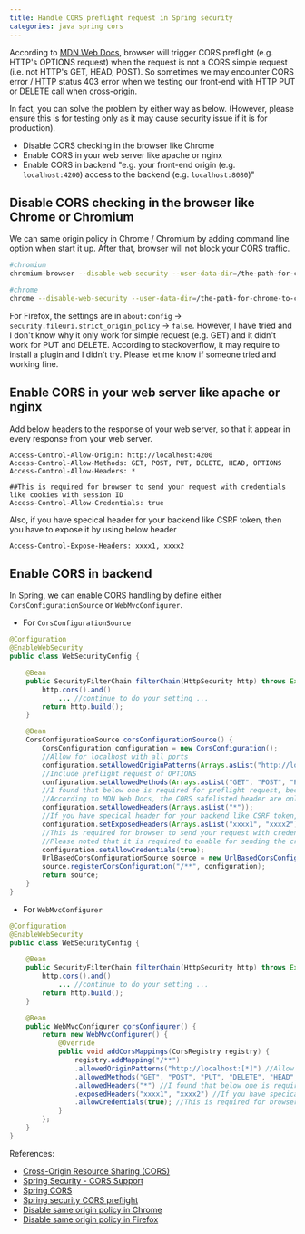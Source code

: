 ```yaml
---
title: Handle CORS preflight request in Spring security
categories: java spring cors
---
```


According to [MDN Web Docs](https://developer.mozilla.org/en-US/docs/Web/HTTP/CORS#simple_requests), browser will trigger CORS preflight (e.g. HTTP's OPTIONS request) when the request is not a CORS simple request (i.e. not HTTP's GET, HEAD, POST). So sometimes we may encounter CORS error / HTTP status 403 error when we testing our front-end with HTTP PUT or DELETE call when cross-origin.

In fact, you can solve the problem by either way as below. (However, please ensure this is for testing only as it may cause security issue if it is for production).

- Disable CORS checking in the browser like Chrome
- Enable CORS in your web server like apache or nginx
- Enable CORS in backend "e.g. your front-end origin (e.g. `localhost:4200`) access to the backend (e.g. `localhost:8080`)"

## Disable CORS checking in the browser like Chrome or Chromium

We can same origin policy in Chrome / Chromium by adding command line option when start it up. After that, browser will not block your CORS traffic.

``` bash
#chromium
chromium-browser --disable-web-security --user-data-dir=/the-path-for-chrome-to-create-temp-user-directory

#chrome
chrome --disable-web-security --user-data-dir=/the-path-for-chrome-to-create-temp-user-directory
```

For Firefox, the settings are in `about:config` -> `security.fileuri.strict_origin_policy` -> `false`.
However, I have tried and I don't know why it only work for simple request (e.g. GET) and it didn't work for PUT and DELETE.
According to stackoverflow, it may require to install a plugin and I didn't try. Please let me know if someone tried and working fine.

## Enable CORS in your web server like apache or nginx

Add below headers to the response of your web server, so that it appear in every response from your web server.

```
Access-Control-Allow-Origin: http://localhost:4200
Access-Control-Allow-Methods: GET, POST, PUT, DELETE, HEAD, OPTIONS
Access-Control-Allow-Headers: *

##This is required for browser to send your request with credentials like cookies with session ID
Access-Control-Allow-Credentials: true
```

Also, if you have specical header for your backend like CSRF token, then you have to expose it by using below header

```
Access-Control-Expose-Headers: xxxx1, xxxx2
```

## Enable CORS in backend

In Spring, we can enable CORS handling by define either `CorsConfigurationSource` or `WebMvcConfigurer`.

- For `CorsConfigurationSource`

``` java
@Configuration
@EnableWebSecurity
public class WebSecurityConfig {

	@Bean
	public SecurityFilterChain filterChain(HttpSecurity http) throws Exception {
		http.cors().and()
			... //continue to do your setting ...
		return http.build();
	}

	@Bean
	CorsConfigurationSource corsConfigurationSource() {
		CorsConfiguration configuration = new CorsConfiguration();
		//Allow for localhost with all ports
		configuration.setAllowedOriginPatterns(Arrays.asList("http://localhost:[*]"));
		//Include preflight request of OPTIONS
		configuration.setAllowedMethods(Arrays.asList("GET", "POST", "PUT", "DELETE", "HEAD", "OPTIONS"));
		//I found that below one is required for preflight request, because browser need "Access-Control-Allow-XXXX" headers
		//According to MDN Web Docs, the CORS safelisted header are only Accept, Content-type, ... etc 
		configuration.setAllowedHeaders(Arrays.asList("*"));
		//If you have specical header for your backend like CSRF token, then you have to expose it all
		configuration.setExposedHeaders(Arrays.asList("xxxx1", "xxxx2"));
		//This is required for browser to send your request with credentials like cookies with session ID
		//Please noted that it is required to enable for sending the credentials in front-end too (e.g. in Angular HttpClient)
		configuration.setAllowCredentials(true);
		UrlBasedCorsConfigurationSource source = new UrlBasedCorsConfigurationSource();
		source.registerCorsConfiguration("/**", configuration);
		return source;
	}
}
```

- For `WebMvcConfigurer`

``` java
@Configuration
@EnableWebSecurity
public class WebSecurityConfig {

	@Bean
	public SecurityFilterChain filterChain(HttpSecurity http) throws Exception {
		http.cors().and()
			... //continue to do your setting ...
		return http.build();
	}

	@Bean
    public WebMvcConfigurer corsConfigurer() {
        return new WebMvcConfigurer() {
            @Override
            public void addCorsMappings(CorsRegistry registry) {
                registry.addMapping("/**")
				.allowedOriginPatterns("http://localhost:[*]") //Allow for localhost with all ports
				.allowedMethods("GET", "POST", "PUT", "DELETE", "HEAD", "OPTIONS") //Include preflight request of OPTIONS
				.allowedHeaders("*") //I found that below one is required for preflight request, because browser need "Access-Control-Allow-XXXX" headers
				.exposedHeaders("xxxx1", "xxxx2") //If you have specical header for your backend like CSRF token, then you have to expose it all
				.allowCredentials(true); //This is required for browser to send your request with credentials like cookies with session ID
            }
        };
    }
}
```

References:
- [Cross-Origin Resource Sharing (CORS)](https://developer.mozilla.org/en-US/docs/Web/HTTP/CORS)
- [Spring Security - CORS Support](https://docs.spring.io/spring-security/reference/servlet/integrations/cors.html)
- [Spring CORS](https://www.baeldung.com/spring-cors)
- [Spring security CORS preflight](https://www.baeldung.com/spring-security-cors-preflight)
- [Disable same origin policy in Chrome](https://stackoverflow.com/questions/3102819/disable-same-origin-policy-in-chrome)
- [Disable same origin policy in Firefox](https://stackoverflow.com/questions/17088609/disable-firefox-same-origin-policy)